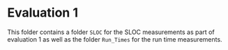 # Evaluation 1

This folder contains a folder `SLOC` for the SLOC measurements as part of evaluation 1 as well as the folder `Run_Times` for the run time measurements.